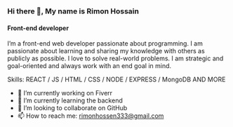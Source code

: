 ### Hi there 👋, My name is Rimon Hossain
#### Front-end developer

I’m a front-end web developer passionate about programming. I am passionate about learning and sharing my knowledge with others as publicly as possible. I love to solve real-world problems. I am strategic and goal-oriented and always work with an end goal in mind. 

Skills:  REACT / JS / HTML / CSS / NODE / EXPRESS / MongoDB AND MORE

- 🔭 I’m currently working on Fiverr 
- 🌱 I’m currently learning the backend 
- 👯 I’m looking to collaborate on GitHub 
- 📫 How to reach me: rimonhossen333@gmail.com 




